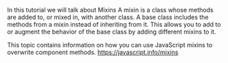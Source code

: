 In this tutorial we will talk about Mixins
A mixin is a class whose methods are added to, or mixed in, with another class.
A base class includes the methods from a mixin instead of inheriting from it. This allows you to add to or augment the behavior of the base class by adding different mixins to it.

This topic contains information on how you can use JavaScript mixins to overwrite component methods.
https://javascript.info/mixins

